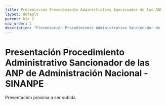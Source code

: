```yaml
---
title: Presentación Procedimiento Administrativo Sancionador de las ANP de Administración Nacional - SINANPE
layout: default
parent: Día 2
nav_order: 1
description: "Presentación Procedimiento Administrativo Sancionador de las ANP de Administración Nacional - SINANPE"
---
```


# Presentación Procedimiento Administrativo Sancionador de las ANP de Administración Nacional - SINANPE

Presentación próxima a ser subida